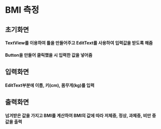 # BMI 측정 


## 초기화면 

#### TextView를 이용하여 틀을 만들어주고 EditText를 사용하여 입력값을 받도록 해줌
#### Button을 만들어 클릭했을 시 입력한 값을 넣어줌


## 입력화면
#### EditText부분에 이름, 키(cm), 몸무게(kg)를 입력

## 출력화면
#### 넘겨받은 값을 가지고 BMI를 계산하여 BMI의 값에 따라 저체중, 정상, 과체중, 비만 중 값을 출력
